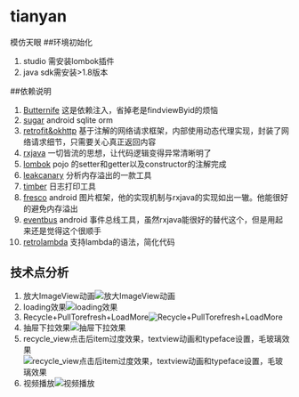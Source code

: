 # tianyan
模仿天眼
##环境初始化
>
1. studio 需安装lombok插件
2. java sdk需安装>1.8版本

##依赖说明
>
1. [Butternife]( http://jakewharton.github.io/butterknife/) 这是依赖注入，省掉老是findviewByid的烦恼
2. [sugar](https://github.com/satyan/sugar) android sqlite orm
3. [retrofit&okhttp](https://github.com/square/retrofit) 基于注解的网络请求框架，内部使用动态代理实现，封装了网络请求细节，只需要关心真正返回内容
4. [rxjava](https://github.com/ReactiveX/RxAndroid)  一切皆流的思想，让代码逻辑变得异常清晰明了
5. [lombok](https://projectlombok.org/) pojo 的setter和getter以及constructor的注解完成
6. [leakcanary](https://github.com/square/leakcanary) 分析内存溢出的一款工具
7. [timber](https://github.com/JakeWharton/timber) 日志打印工具
8. [fresco](https://github.com/facebook/fresco) android 图片框架，他的实现机制与rxjava的实现如出一辙。他能很好的避免内存溢出
9. [eventbus](https://github.com/greenrobot/EventBus) android 事件总线工具，虽然rxjava能很好的替代这个，但是用起来还是觉得这个很顺手
10. [retrolambda](https://github.com/orfjackal/retrolambda) 支持lambda的语法，简化代码

## 技术点分析
>
1.  放大ImageView动画![放大ImageView动画](https://github.com/chaochuandea/tianyan/blob/master/screen_capture/zoomiamgeview.png)
2.  loading效果![loading效果](https://github.com/chaochuandea/tianyan/blob/master/screen_capture/loading.png)
3.  Recycle+PullTorefresh+LoadMore![Recycle+PullTorefresh+LoadMore](https://github.com/chaochuandea/tianyan/blob/master/screen_capture/pulltorefresh.png)
4.  抽屉下拉效果![抽屉下拉效果](https://github.com/chaochuandea/tianyan/blob/master/screen_capture/drag_down.png)
5.  recycle_view点击后item过度效果，textview动画和typeface设置，毛玻璃效果![recycle_view点击后item过度效果，textview动画和typeface设置，毛玻璃效果](https://github.com/chaochuandea/tianyan/blob/master/screen_capture/blur.png)
6.  视频播放![视频播放](https://github.com/chaochuandea/tianyan/blob/master/screen_capture/media.png)




